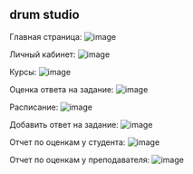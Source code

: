## drum studio

Главная страница:
![image](https://github.com/AnnaBel05/vkr-drums/assets/79002614/2849336f-1c8e-417d-a302-e26c4005b0b0)

Личный кабинет:
![image](https://github.com/AnnaBel05/vkr-drums/assets/79002614/6e4f4631-ec69-4aff-aadf-6a1e38e7b395)

Курсы:
![image](https://github.com/AnnaBel05/vkr-drums/assets/79002614/e6d62ce3-2d50-45ff-b45d-1b8bc34d3291)

Оценка ответа на задание:
![image](https://github.com/AnnaBel05/vkr-drums/assets/79002614/a6708fdb-7237-4d38-93fc-a72fed54b470)

Расписание:
![image](https://github.com/AnnaBel05/vkr-drums/assets/79002614/c21243f6-aaa2-46c3-8b7c-2bb5526a0ee7)

Добавить ответ на задание:
![image](https://github.com/AnnaBel05/vkr-drums/assets/79002614/0a46d704-3701-4092-a4e9-de98d5f4de69)

Отчет по оценкам у студента:
![image](https://github.com/AnnaBel05/vkr-drums/assets/79002614/288e9037-9a86-4f97-94a1-6809dcff34d7)

Отчет по оценкам у преподавателя:
![image](https://github.com/AnnaBel05/vkr-drums/assets/79002614/0c0759e7-560c-44e7-a690-7b969ea9449f)




